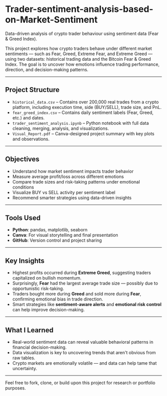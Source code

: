 # Trader-sentiment-analysis-based-on-Market-Sentiment
Data-driven analysis of crypto trader behaviour using sentiment data (Fear & Greed Index).


This project explores how crypto traders behave under different market sentiments — such as Fear, Greed, Extreme Fear, and Extreme Greed — using two datasets: historical trading data and the Bitcoin Fear & Greed Index. The goal is to uncover how emotions influence trading performance, direction, and decision-making patterns.

---

## Project Structure

- `historical_data.csv` – Contains over 200,000 real trades from a crypto platform, including execution time, side (BUY/SELL), trade size, and PnL.
- `fear_greed_index.csv` – Contains daily sentiment labels (Fear, Greed, etc.) and dates.
- `trader_sentiment_analysis.ipynb` – Python notebook with full data cleaning, merging, analysis, and visualizations.
- `Visual_Report.pdf` – Canva-designed project summary with key plots and observations.

---

## Objectives

- Understand how market sentiment impacts trader behavior
- Measure average profit/loss across different emotions
- Compare trade sizes and risk-taking patterns under emotional conditions
- Visualize BUY vs SELL activity per sentiment label
- Recommend smarter strategies using data-driven insights

---

## Tools Used

- **Python**: pandas, matplotlib, seaborn
- **Canva**: For visual storytelling and final presentation
- **GitHub**: Version control and project sharing

---

## Key Insights

- Highest profits occurred during **Extreme Greed**, suggesting traders capitalized on bullish momentum.
- Surprisingly, **Fear** had the largest average trade size — possibly due to opportunistic risk-taking.
- Traders bought more during **Greed** and sold more during **Fear**, confirming emotional bias in trade direction.
- Smart strategies like **sentiment-aware alerts** and **emotional risk control** can help improve decision-making.

---

## What I Learned

- Real-world sentiment data can reveal valuable behavioral patterns in financial decision-making.
- Data visualization is key to uncovering trends that aren't obvious from raw tables.
- Crypto markets are emotionally volatile — and data can help tame that uncertainty.

---

Feel free to fork, clone, or build upon this project for research or portfolio purposes.

